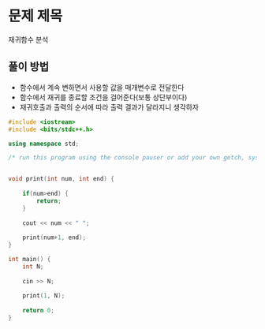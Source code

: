 # 문제 제목
재귀함수 분석
## 풀이 방법
- 함수에서 계속 변하면서 사용할 값을 매개변수로 전달한다
- 함수에서 재귀를 종료할 조건을 걸어준다(보통 상단부이다)
- 재귀호출과 출력의 순서에 따라 출력 결과가 달라지니 생각하자

```C++
#include <iostream>
#include <bits/stdc++.h>

using namespace std; 

/* run this program using the console pauser or add your own getch, system("pause") or input loop */


void print(int num, int end) {
	
	if(num>end) {
		return;
	}
	
	cout << num << " ";
	
	print(num+1, end);
}

int main() {
	int N;
	
	cin >> N;
	
	print(1, N);
	
	return 0;
}
```
